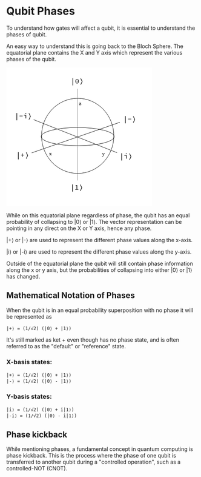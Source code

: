 # Qubit Phases

To understand how gates will affect a qubit, it is essential to understand the phases of qubit.

An easy way to understand this is going back to the Bloch Sphere. The equatorial plane contains the X and Y axis which represent the various phases of the qubit.


![Bloch Sphere Phases](../images/bloch_sphere_phases.png)


While on this equatorial plane regardless of phase, the qubit has an equal probability of collapsing to |0⟩ or |1⟩. The vector representation can be pointing in any direct on the X or Y axis, hence any phase.

|+⟩ or |-⟩ are used to represent the different phase values along the x-axis. 

|i⟩ or |-i⟩ are used to represent the different phase values along the y-axis.

Outside of the equatorial plane the qubit will still contain phase information along the x or y axis, but the probabilities of collapsing into either |0⟩ or |1⟩ has changed.

## Mathematical Notation of Phases

When the qubit is in an equal probability superposition with no phase it will be represented as 

    |+⟩ = (1/√2) (|0⟩ + |1⟩) 

It's still marked as ket + even though has no phase state, and is often referred to as the "default" or "reference" state.

### X-basis states:

    |+⟩ = (1/√2) (|0⟩ + |1⟩)
    |-⟩ = (1/√2) (|0⟩ - |1⟩) 

### Y-basis states:

    |i⟩ = (1/√2) (|0⟩ + i|1⟩)
    |-i⟩ = (1/√2) (|0⟩ - i|1⟩) 

## Phase kickback

While mentioning phases, a fundamental concept in quantum computing is phase kickback. This is the process where the phase of one qubit is transferred to another qubit during a "controlled operation", such as a controlled-NOT (CNOT).